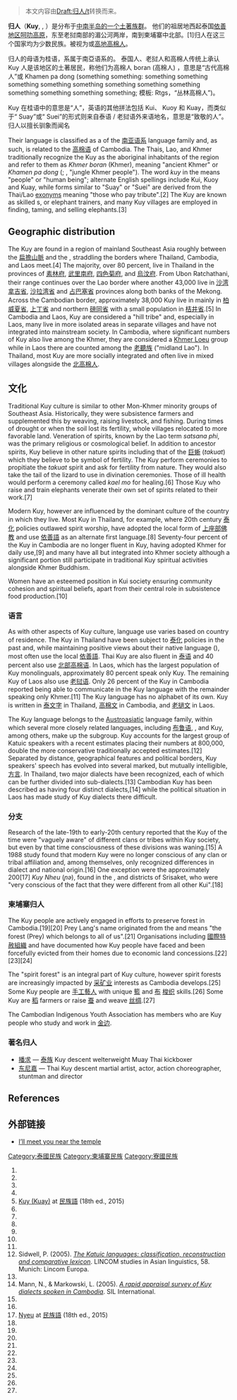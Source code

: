 > 本文内容由[Draft:归人/t](https://zh.wikipedia.org/wiki/Draft:归人/t)转换而来。


**归人**（**Kuy**, , ）是分布于[中南半岛的一个土著](https://zh.wikipedia.org/wiki/中南半岛 "wikilink")[族群](../Page/族群.md "wikilink")。 他们的祖居地西起泰国[依善地区](../Page/依善地区.md "wikilink")[呵叻高原](https://zh.wikipedia.org/wiki/呵叻高原 "wikilink")，东至老挝南部的湄公河两岸，南到柬埔寨中北部。\[1\]归人在这三个国家均为少数民族。被视为或[高地高棉人](https://zh.wikipedia.org/wiki/高地高棉人 "wikilink")。

归人的母语为桂语，系属于南亞语系的。 泰国人、老挝人和高棉人传统上承认 Kuy 人是该地区的土著居民，称他们为高棉人 boran (高棉人) ，意思是“古代高棉人”或 Khamen pa dong (something something: something something something something something something something something something something something something; 模板: Rtgs，“丛林高棉人”)。

Kuy 在桂语中的意思是“人”，英语的其他拼法包括 Kui、 Kuoy 和 Kuay，而类似于“ Suay”或“ Suei”的形式则来自泰语 / 老挝语外来语地名，意思是“致敬的人”。 归人以擅长驯象而闻名

Their language is classified as a  of the [南亚语系](../Page/南亚语系.md "wikilink") language family and, as such, is related to the [高棉语](../Page/高棉语.md "wikilink") of Cambodia. The Thais, Lao, and Khmer traditionally recognize the Kuy as the aboriginal inhabitants of the region and refer to them as *Khmer boran* (Khmer), meaning "ancient Khmer" or *Khamen pa dong* (; , "jungle Khmer people"). The word *kuy* in the  means "people" or "human being"; alternate English spellings include Kui, Kuoy and Kuay, while forms similar to "Suay" or "Suei" are derived from the Thai/Lao [exonyms](https://zh.wikipedia.org/wiki/wikt:exonym "wikilink") meaning "those who pay tribute".\[2\] The Kuy are known as skilled s, or elephant trainers, and many Kuy villages are employed in finding, taming, and selling elephants.\[3\]

## Geographic distribution

The Kuy are found in a region of mainland Southeast Asia roughly between the [扁擔山脈](../Page/扁擔山脈.md "wikilink") and the , straddling the borders where Thailand, Cambodia, and Laos meet.\[4\] The majority, over 80 percent, live in Thailand in the provinces of [素林府](../Page/素林府.md "wikilink"), [武里南府](../Page/武里南府.md "wikilink"), [四色菊府](../Page/四色菊府.md "wikilink"), and [烏汶府](../Page/烏汶府.md "wikilink"). From Ubon Ratchathani, their range continues over the Lao border where another 43,000 live in [沙湾拿吉省](../Page/沙湾拿吉省.md "wikilink"), [沙拉湾省](../Page/沙拉湾省.md "wikilink") and [占巴塞省](../Page/占巴塞省.md "wikilink") provinces along both banks of the Mekong. Across the Cambodian border, approximately 38,000 Kuy live in mainly in [柏威夏省](https://zh.wikipedia.org/wiki/柏威夏省 "wikilink"), [上丁省](https://zh.wikipedia.org/wiki/上丁省 "wikilink") and northern [磅同省](https://zh.wikipedia.org/wiki/磅同省 "wikilink") with a small population in [桔井省](https://zh.wikipedia.org/wiki/桔井省 "wikilink").\[5\] In Cambodia and Laos, Kuy are considered a "hill tribe" and, especially in Laos, many live in more isolated areas in separate villages and have not integrated into mainstream society. In Cambodia, where significant numbers of Kuy also live among the Khmer, they are considered a [Khmer Loeu](https://zh.wikipedia.org/wiki/Khmer_Loeu "wikilink") group while in Laos there are counted among the [老聽族](https://zh.wikipedia.org/wiki/老聽族 "wikilink") ("midland Lao"). In Thailand, most Kuy are more socially integrated and often live in mixed villages alongside the [北高棉人](https://zh.wikipedia.org/wiki/北高棉人 "wikilink").

## 文化

Traditional Kuy culture is similar to other Mon-Khmer minority groups of Southeast Asia. Historically, they were subsistence farmers and supplemented this by weaving, raising livestock, and fishing. During times of drought or when the soil lost its fertility, whole villages relocated to more favorable land. Veneration of spirits, known by the Lao term *satsana phi*, was the primary religious or cosmological belief. In addition to ancestor spirits, Kuy believe in other nature spirits including that of the [巨蜥](../Page/巨蜥.md "wikilink") (*takuat*) which they believe to be symbol of fertility. The Kuy perform ceremonies to propitiate the *takuat* spirit and ask for fertility from nature. They would also take the tail of the lizard to use in divination ceremonies. Those of ill health would perform a ceremony called *kael mo* for healing.\[6\] Those Kuy who raise and train elephants venerate their own set of spirits related to their work.\[7\]

Modern Kuy, however are influenced by the dominant culture of the country in which they live. Most Kuy in Thailand, for example, where 20th century [泰化](../Page/泰化.md "wikilink") policies outlawed spirit worship, have adopted the local form of [上座部佛教](../Page/上座部佛教.md "wikilink") and use [依善語](../Page/依善語.md "wikilink") as an alternate first language.\[8\] Seventy-four percent of the Kuy in Cambodia are no longer fluent in Kuy, having adopted Khmer for daily use,\[9\] and many have all but integrated into Khmer society although a significant portion still participate in traditional Kuy spiritual activities alongside Khmer Buddhism.

Women have an esteemed position in Kui society ensuring community cohesion and spiritual beliefs, apart from their central role in subsistence food production.\[10\]

### 语言

As with other aspects of Kuy culture, language use varies based on country of residence. The Kuy in Thailand have been subject to [泰化](../Page/泰化.md "wikilink") policies in the past and, while maintaining positive views about their native language (), most often use the local [依善語](../Page/依善語.md "wikilink"). Thai Kuy are also fluent in [泰语](../Page/泰语.md "wikilink") and 40 percent also use [北部高棉语](https://zh.wikipedia.org/wiki/北部高棉语 "wikilink"). In Laos, which has the largest population of Kuy monolinguals, approximately 80 percent speak only Kuy. The remaining Kuy of Laos also use [老挝语](../Page/老挝语.md "wikilink"). Only 26 percent of the Kuy in Cambodia reported being able to communicate in the Kuy language with the remainder speaking only Khmer.\[11\] The Kuy language has no alphabet of its own. Kuy is written in [泰文字](../Page/泰文字.md "wikilink") in Thailand, [高棉文](../Page/高棉文.md "wikilink") in Cambodia, and [老撾文](../Page/老撾文.md "wikilink") in Laos.

The Kuy language belongs to the [Austroasiatic](https://zh.wikipedia.org/wiki/Austroasiatic_languages "wikilink") language family, within which several more closely related languages, including [布鲁语](https://zh.wikipedia.org/wiki/布鲁语 "wikilink"), , and Kuy, among others, make up the  subgroup. Kuy accounts for the largest group of Katuic speakers with a recent estimates placing their numbers at 800,000, double the more conservative traditionally accepted estimates.\[12\] Separated by distance, geographical features and political borders, Kuy speakers' speech has evolved into several marked, but mutually intelligible, [方言](../Page/方言.md "wikilink"). In Thailand, two major dialects have been recognized, each of which can be further divided into sub-dialects.\[13\] Cambodian Kuy has been described as having four distinct dialects,\[14\] while the political situation in Laos has made study of Kuy dialects there difficult.

### 分支

Research of the late-19th to early-20th century reported that the Kuy of the time were "vaguely aware" of different clans or tribes within Kuy society, but even by that time consciousness of these divisions was waning.\[15\] A 1988 study found that modern Kuy were no longer conscious of any clan or tribal affiliation and, among themselves, only recognized differences in dialect and national origin.\[16\] One exception were the approximately 200\[17\] *Kuy Nheu* (*ɲə*), found in the ,  and  districts of Srisaket, who were "very conscious of the fact that they were different from all other Kui".\[18\]

### 柬埔寨归人

The Kuy people are actively engaged in efforts to preserve  forest in Cambodia.\[19\]\[20\] Prey Lang's name originated from the  and means "the forest (Prey) which belongs to all of us".\[21\] Organisations including [國際特赦組織](../Page/國際特赦組織.md "wikilink") and  have documented how Kuy people have faced  and been forcefully evicted from their homes due to economic land concessions.\[22\]\[23\]\[24\]

The "spirit forest" is an integral part of Kuy culture, however spirit forests are increasingly impacted by [采矿业](../Page/采矿业.md "wikilink") interests as Cambodia develops.\[25\] Some Kuy people are [手工藝人](../Page/手工藝人.md "wikilink") with unique [籃](https://zh.wikipedia.org/wiki/籃 "wikilink") and [布](../Page/布.md "wikilink") [梭织](../Page/梭织.md "wikilink") skills.\[26\] Some Kuy are [稻](../Page/稻.md "wikilink") farmers or raise [蚕](../Page/蚕.md "wikilink") and weave [丝绸](../Page/丝绸.md "wikilink").\[27\]

The Cambodian Indigenous Youth Association has members who are Kuy people who study and work in [金边](../Page/金边.md "wikilink").

### 著名归人

  - [播求](../Page/播求.md "wikilink") — [泰族](../Page/泰族.md "wikilink") Kuy descent welterweight Muay Thai kickboxer
  - [东尼嘉](../Page/东尼嘉.md "wikilink") — Thai Kuy descent martial artist, actor, action choreographer, stuntman and director

## References

## 外部链接

  - [I’ll meet you near the temple](http://www.bangkokpost.com/news/special-reports/919309/i%E2%80%99ll-meet-you-near-the-temple)

[Category:泰國民族](https://zh.wikipedia.org/wiki/Category:泰國民族 "wikilink") [Category:柬埔寨民族](https://zh.wikipedia.org/wiki/Category:柬埔寨民族 "wikilink") [Category:寮國民族](https://zh.wikipedia.org/wiki/Category:寮國民族 "wikilink")

1.
2.
3.
4.
5.  [Kuy (Kuay)](https://www.ethnologue.com/language/kdt) at [民族語](../Page/民族語.md "wikilink") (18th ed., 2015)
6.
7.
8.
9.
10.
11.
12. Sidwell, P. (2005). *[The Katuic languages: classification, reconstruction and comparative lexicon](https://www.academia.edu/1540083/The_Katuic_Languages_classification_reconstruction_and_comparative_lexicon)*. LINCOM studies in Asian linguistics, 58. Munich: Lincom Europa.
13.
14. Mann, N., & Markowski, L. (2005). [*A rapid appraisal survey of Kuy dialects spoken in Cambodia*](http://www.sil.org/resources/archives/901). SIL International.
15.
16.
17. [Nyeu](http://www.ethnologue.com/language/nyl) at [民族語](../Page/民族語.md "wikilink") (18th ed., 2015)
18.
19.
20.
21.
22.
23.
24.
25.
26.
27.
